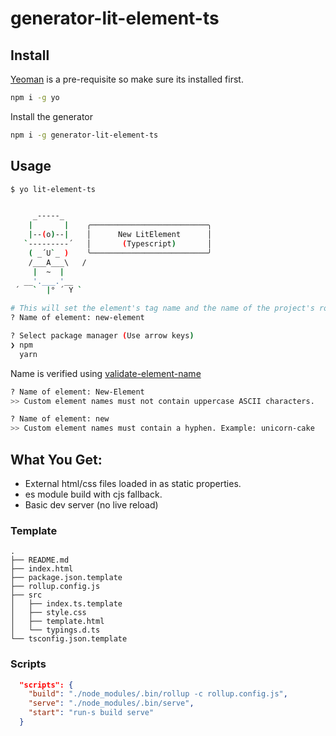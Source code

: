 # generator-lit-element-ts

## Install

[Yeoman](https://yeoman.io/) is a pre-requisite so make sure its installed first.

```bash
npm i -g yo
```

Install the generator

```bash
npm i -g generator-lit-element-ts
```

## Usage

```bash
$ yo lit-element-ts


     _-----_
    |       |    ╭──────────────────────────╮
    |--(o)--|    │      New LitElement      │
   `---------´   │       (Typescript)       │
    ( _´U`_ )    ╰──────────────────────────╯
    /___A___\   /
     |  ~  |
   __'.___.'__
 ´   `  |° ´ Y `

# This will set the element's tag name and the name of the project's root directory.
? Name of element: new-element

? Select package manager (Use arrow keys)
❯ npm
  yarn
```

Name is verified using [validate-element-name](https://www.npmjs.com/package/validate-element-name)

```bash
? Name of element: New-Element
>> Custom element names must not contain uppercase ASCII characters.

? Name of element: new
>> Custom element names must contain a hyphen. Example: unicorn-cake
```

## What You Get:

+ External html/css files loaded in as static properties.
+ es module build with cjs fallback.
+ Basic dev server (no live reload)

### Template

```text
.
├── README.md
├── index.html
├── package.json.template
├── rollup.config.js
├── src
│   ├── index.ts.template
│   ├── style.css
│   ├── template.html
│   └── typings.d.ts
└── tsconfig.json.template
```

### Scripts

```json
  "scripts": {
    "build": "./node_modules/.bin/rollup -c rollup.config.js",
    "serve": "./node_modules/.bin/serve",
    "start": "run-s build serve"
  }
```
